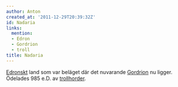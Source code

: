 ```yaml
---
author: Anton
created_at: '2011-12-29T20:39:32Z'
id: Nadaria
links:
  mention:
  - Edron
  - Gordrion
  - troll
title: Nadaria
---
```


[Edronskt] land som var beläget där det nuvarande [Gordrion] nu ligger. Ödelades 985 e.D. av
[trollhorder].

  [Edronskt]: Edron
  [Gordrion]: Gordrion
  [trollhorder]: troll
